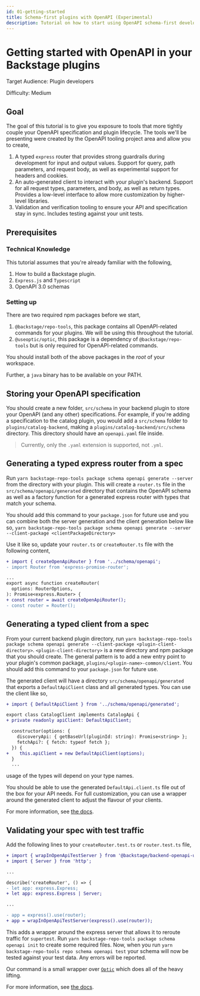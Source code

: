 ```yaml
---
id: 01-getting-started
title: Schema-first plugins with OpenAPI (Experimental)
description: Tutorial on how to start using OpenAPI schema-first development in your plugins.
---
```


# Getting started with OpenAPI in your Backstage plugins

Target Audience: Plugin developers

Difficulty: Medium

## Goal

The goal of this tutorial is to give you exposure to tools that more tightly couple your OpenAPI specification and plugin lifecycle. The tools we'll be presenting were created by the OpenAPI tooling project area and allow you to create,

1. A typed `express` router that provides strong guardrails during development for input and output values. Support for query, path parameters, and request body, as well as experimental support for headers and cookies.
2. An auto-generated client to interact with your plugin's backend. Support for all request types, parameters, and body, as well as return types. Provides a low-level interface to allow more customization by higher-level libraries.
3. Validation and verification tooling to ensure your API and specification stay in sync. Includes testing against your unit tests.

## Prerequisites

### Technical Knowledge

This tutorial assumes that you're already familiar with the following,

1. How to build a Backstage plugin.
2. `Express.js` and `Typescript`
3. OpenAPI 3.0 schemas

### Setting up

There are two required npm packages before we start,

1. `@backstage/repo-tools`, this package contains all OpenAPI-related commands for your plugins. We will be using this throughout the tutorial.
2. `@useoptic/optic`, this package is a dependency of `@backstage/repo-tools` but is only required for OpenAPI-related commands.

You should install both of the above packages in the _root_ of your workspace.

Further, a `java` binary has to be available on your PATH.

## Storing your OpenAPI specification

You should create a new folder, `src/schema` in your backend plugin to store your OpenAPI (and any other) specifications. For example, if you're adding a specification to the catalog plugin, you would add a `src/schema` folder to `plugins/catalog-backend`, making a `plugins/catalog-backend/src/schema` directory. This directory should have an `openapi.yaml` file inside.

> Currently, only the `.yaml` extension is supported, not `.yml`.

## Generating a typed express router from a spec

Run `yarn backstage-repo-tools package schema openapi generate --server` from the directory with your plugin. This will create a `router.ts` file in the `src/schema/openapi/generated` directory that contains the OpenAPI schema as well as a factory function for a generated express router with types that match your schema.

You should add this command to your `package.json` for future use and you can combine both the server generation and the client generation below like so, `yarn backstage-repo-tools package schema openapi generate --server --client-package <clientPackageDirectory>`

Use it like so, update your `router.ts` or `createRouter.ts` file with the following content,

```diff
+ import { createOpenApiRouter } from '../schema/openapi';
- import Router from 'express-promise-router';

...
export async function createRouter(
  options: RouterOptions,
): Promise<express.Router> {
+ const router = await createOpenApiRouter();
- const router = Router();
```

## Generating a typed client from a spec

From your current backend plugin directory, run `yarn backstage-repo-tools package schema openapi generate --client-package <plugin-client-directory>`. `<plugin-client-directory>` is a new directory and npm package that you should create. The general pattern is to add a new entry point to your plugin's common package, `plugins/<plugin-name>-common/client`. You should add this command to your `package.json` for future use.

The generated client will have a directory `src/schema/openapi/generated` that exports a `DefaultApiClient` class and all generated types. You can use the client like so,

```diff
+ import { DefaultApiClient } from '../schema/openapi/generated';

export class CatalogClient implements CatalogApi {
+ private readonly apiClient: DefaultApiClient;

  constructor(options: {
    discoveryApi: { getBaseUrl(pluginId: string): Promise<string> };
    fetchApi?: { fetch: typeof fetch };
  }) {
+    this.apiClient = new DefaultApiClient(options);
  }
  ...
```

usage of the types will depend on your type names.

You should be able to use the generated `DefaultApi.client.ts` file out of the box for your API needs. For full customization, you can use a wrapper around the generated client to adjust the flavour of your clients.

For more information, see [the docs](./generate-client.md).

## Validating your spec with test traffic

Add the following lines to your `createRouter.test.ts` or `router.test.ts` file,

```diff
+ import { wrapInOpenApiTestServer } from '@backstage/backend-openapi-utils';
+ import { Server } from 'http';

...

describe('createRouter', () => {
- let app: express.Express;
+ let app: express.Express | Server;

...

- app = express().use(router);
+ app = wrapInOpenApiTestServer(express().use(router));
```

This adds a wrapper around the express server that allows it to reroute traffic for `supertest`. Run `yarn backstage-repo-tools package schema openapi init` to create some required files. Now, when you run `yarn backstage-repo-tools repo schema openapi test` your schema will now be tested against your test data. Any errors will be reported.

Our command is a small wrapper over [`Optic`](https://github.com/opticdev/optic) which does all of the heavy lifting.

For more information, see [the docs](./test-case-validation.md).
